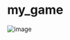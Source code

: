 # my_game

![image](https://github.com/maxkom125/my_game/assets/67703321/76fcefae-e69f-4f3b-a50d-9a13eb75ff42)
